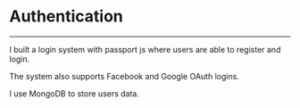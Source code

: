 # Authentication
---
I built a login system with passport js where users are able to register and login.

The system also supports Facebook and Google OAuth logins.

I use MongoDB to store users data.
